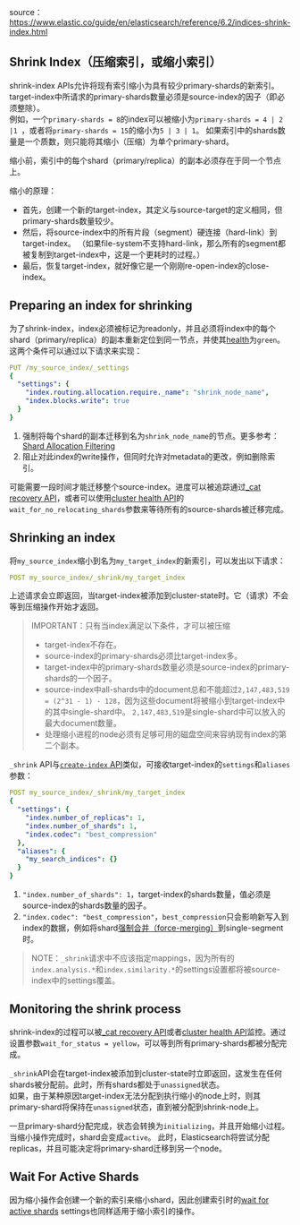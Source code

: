 source：https://www.elastic.co/guide/en/elasticsearch/reference/6.2/indices-shrink-index.html

## Shrink Index（压缩索引，或缩小索引）
shrink-index APIs允许将现有索引缩小为具有较少primary-shards的新索引。  
target-index中所请求的primary-shards数量必须是source-index的因子（即必须整除）。  
例如，一个`primary-shards = 8`的index可以被缩小为`primary-shards = 4 | 2 |1 `，或者将`primary-shards = 15`的缩小为`5 | 3 | 1`。
如果索引中的shards数量是一个质数，则只能将其缩小（压缩）为单个primary-shard。  
  
缩小前，索引中的每个shard（primary/replica）的副本必须存在于同一个节点上。  
  
缩小的原理：
- 首先，创建一个新的target-index，其定义与source-target的定义相同，但primary-shards数量较少。
- 然后，将source-index中的所有片段（segment）硬连接（hard-link）到target-index。
（如果file-system不支持hard-link，那么所有的segment都被复制到target-index中，这是一个更耗时的过程。）
- 最后，恢复target-index，就好像它是一个刚刚re-open-index的close-index。

## Preparing an index for shrinking
为了shrink-index，index必须被标记为readonly，并且必须将index中的每个shard（primary/replica）的副本重新定位到同一节点，并使其[health]为`green`。
这两个条件可以通过以下请求来实现：
```yaml
PUT /my_source_index/_settings
{
  "settings": {
    "index.routing.allocation.require._name": "shrink_node_name", 
    "index.blocks.write": true
  }
}
``` 
1. 强制将每个shard的副本迁移到名为`shrink_node_name`的节点。更多参考：[Shard Allocation Filtering]
2. 阻止对此index的write操作，但同时允许对metadata的更改，例如删除索引。
  
可能需要一段时间才能迁移整个source-index。进度可以被追踪通过[_cat recovery API]，或者可以使用[cluster health API]的`wait_for_no_relocating_shards`参数来等待所有的source-shards被迁移完成。

[health]: https://www.elastic.co/guide/en/elasticsearch/reference/6.3/cluster-health.html
[Shard Allocation Filtering]: https://www.elastic.co/guide/en/elasticsearch/reference/6.3/shard-allocation-filtering.html
[_cat recovery API]: https://www.elastic.co/guide/en/elasticsearch/reference/6.3/cat-recovery.html
[cluster health API]: https://www.elastic.co/guide/en/elasticsearch/reference/6.3/cluster-health.html

## Shrinking an index
将`my_source_index`缩小到名为`my_target_index`的新索引，可以发出以下请求：
```yaml
POST my_source_index/_shrink/my_target_index
```
上述请求会立即返回，当target-index被添加到cluster-state时。它（请求）不会等到压缩操作开始才返回。

> IMPORTANT：只有当index满足以下条件，才可以被压缩
> - target-index不存在。
> - source-index的primary-shards必须比target-index多。
> - target-index中的primary-shards数量必须是source-index的primary-shards的一个因子。
> - source-index中all-shards中的document总和不能超过`2,147,483,519 = (2^31 - 1) - 128`，因为这些document将被缩小到target-index中的其中single-shard中。
`2,147,483,519`是single-shard中可以放入的最大document数量。
> - 处理缩小进程的node必须有足够可用的磁盘空间来容纳现有index的第二个副本。

`_shrink` API与[`create-index` API][create-index API]类似，可接收target-index的`settings`和`aliases`参数：

[create-index API]: https://www.elastic.co/guide/en/elasticsearch/reference/6.3/indices-create-index.html

```yaml
POST my_source_index/_shrink/my_target_index
{
  "settings": {
    "index.number_of_replicas": 1,
    "index.number_of_shards": 1, 
    "index.codec": "best_compression" 
  },
  "aliases": {
    "my_search_indices": {}
  }
}
```
1. `"index.number_of_shards": 1`，target-index的shards数量，值必须是source-index的shards数量的因子。
2. `"index.codec": "best_compression"`，`best_compression`只会影响新写入到index的数据，例如将shard[强制合并（force-merging）][force-merging]到single-segment时。

[force-merging]: https://www.elastic.co/guide/en/elasticsearch/reference/6.3/indices-forcemerge.html

> NOTE：`_shrink`请求中不应该指定mappings，因为所有的`index.analysis.*`和`index.similarity.*`的settings设置都将被source-index中的settings覆盖。

## Monitoring the shrink process
shrink-index的过程可以被[_cat recovery API]或者[cluster health API]监控。通过设置参数`wait_for_status = yellow`，可以等到所有primary-shards都被分配完成。

`_shrink`API会在target-index被添加到cluster-state时立即返回，这发生在任何shards被分配前。此时，所有shards都处于`unassigned`状态。  
如果，由于某种原因target-index无法分配到执行缩小的node上时，则其primary-shard将保持在`unassigned`状态，直到被分配到shrink-node上。  

一旦primary-shard分配完成，状态会转换为`initializing`，并且开始缩小过程。当缩小操作完成时，shard会变成`active`。
此时，Elasticsearch将尝试分配replicas，并且可能决定将primary-shard迁移到另一个node。

[_cat recovery API]: https://www.elastic.co/guide/en/elasticsearch/reference/6.3/cat-recovery.html
[cluster health API]: https://www.elastic.co/guide/en/elasticsearch/reference/6.3/cluster-health.html

## Wait For Active Shards
因为缩小操作会创建一个新的索引来缩小shard，因此创建索引时的[wait for active shards] settings也同样适用于缩小索引的操作。

[wait for active shards]: https://www.elastic.co/guide/en/elasticsearch/reference/6.3/indices-create-index.html#create-index-wait-for-active-shards
